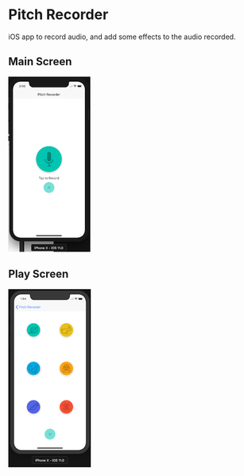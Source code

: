 # Pitch Recorder

iOS app to record audio, and add some effects to the audio recorded.

## Main Screen

![Main Screen](./images/main.png)

## Play Screen

![Play Screen](./images/play.png)
